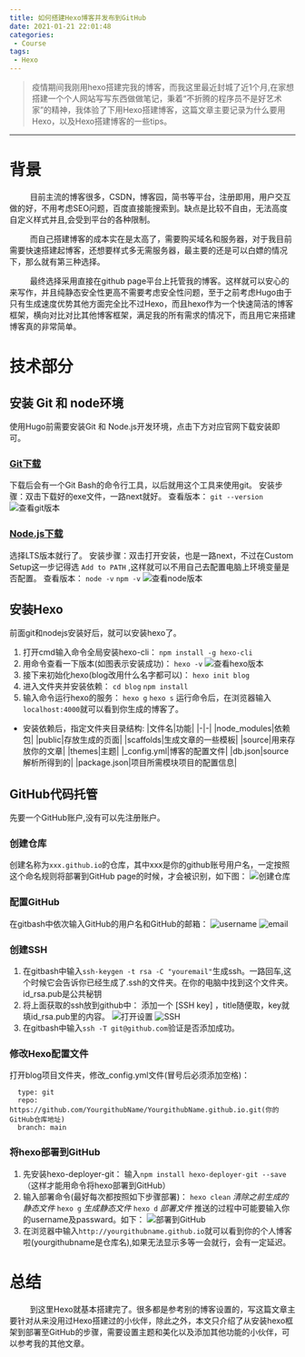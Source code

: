 ```yaml
---
title: 如何搭建Hexo博客并发布到GitHub
date: 2021-01-21 22:01:48
categories: 
 - Course
tags: 
 - Hexo
---
```


>疫情期间我刚用hexo搭建完我的博客，而我这里最近封城了近1个月,在家想搭建一个个人网站写写东西做做笔记，秉着“不折腾的程序员不是好艺术家”的精神，我体验了下用Hexo搭建博客，这篇文章主要记录为什么要用Hexo，以及Hexo搭建博客的一些tips。
<!-- more -->
---

# 背景
&emsp; &emsp; 目前主流的博客很多，CSDN，博客园，简书等平台，注册即用，用户交互做的好，不用考虑SEO问题，百度直接能搜索到。缺点是比较不自由，无法高度自定义样式并且,会受到平台的各种限制。

&emsp; &emsp; 而自己搭建博客的成本实在是太高了，需要购买域名和服务器，对于我目前需要快速搭建起博客，还想要样式多无需服务器，最主要的还是可以白嫖的情况下，那么就有第三种选择。

&emsp; &emsp; 最终选择采用直接在github page平台上托管我的博客。这样就可以安心的来写作，并且纯静态安全性更高不需要考虑安全性问题，至于之前考虑Hugo由于只有生成速度优势其他方面完全比不过Hexo，而且hexo作为一个快速简洁的博客框架，横向对比对比其他博客框架，满足我的所有需求的情况下，而且用它来搭建博客真的非常简单。
# 技术部分

## 安装 Git 和 node环境
使用Hugo前需要安装Git 和 Node.js开发环境，点击下方对应官网下载安装即可。
### [Git下载](https://git-scm.com/download/win)
下载后会有一个Git Bash的命令行工具，以后就用这个工具来使用git。
安装步骤：双击下载好的exe文件，一路next就好。
查看版本：
`git --version`
![查看git版本](https://cdn.jsdelivr.net/gh/HubCui/CDN@main/blog/posts/2021-01/gitversion.png "查看git版本")
### [Node.js下载](https://nodejs.org/en/download/)
选择LTS版本就行了。
安装步骤：双击打开安装，也是一路next，不过在Custom Setup这一步记得选 `Add to PATH` ,这样就可以不用自己去配置电脑上环境变量是否配置。
查看版本：
`node -v`
`npm -v`
![查看node版本](https://cdn.jsdelivr.net/gh/HubCui/CDN@main/blog/posts/2021-01/node-v.png "查看node版本")

## 安装Hexo
前面git和nodejs安装好后，就可以安装hexo了。
1. 打开cmd输入命令全局安装hexo-cli：
`npm install -g hexo-cli`
2. 用命令查看一下版本(如图表示安装成功)：
`hexo -v`
![查看hexo版本](https://cdn.jsdelivr.net/gh/HubCui/CDN@main/blog/posts/2021-01/hexo-v.png "查看hexo版本")
3. 接下来初始化hexo(blog改用什么名字都可以)：
`hexo init blog`
4. 进入文件夹并安装依赖：
`cd blog`
`npm install`
5. 输入命令运行hexo的服务：
`hexo g`
`hexo s`
运行命令后，在浏览器输入`localhost:4000`就可以看到你生成的博客了。
- 安装依赖后，指定文件夹目录结构:
|文件名|功能|
|-|-|
|node_modules|依赖包|
|public|存放生成的页面|
|scaffolds|生成文章的一些模板|
|source|用来存放你的文章|
|themes|主题|
|_config.yml|博客的配置文件|
|db.json|source解析所得到的|
|package.json|项目所需模块项目的配置信息|

## GitHub代码托管
先要一个GitHub账户,没有可以先注册账户。

### 创建仓库
创建名称为`xxx.github.io`的仓库，其中xxx是你的github账号用户名，一定按照这个命名规则将部署到GitHub page的时候，才会被识别，如下图：
![创建仓库](https://cdn.jsdelivr.net/gh/HubCui/CDN@main/blog/posts/2021-01/create-repo.png "创建仓库")

### 配置GitHub
在gitbash中依次输入GitHub的用户名和GitHub的邮箱：
![username](https://cdn.jsdelivr.net/gh/HubCui/CDN@main/blog/posts/2021-01/username.png "配置GitHub用户名")
![email](https://cdn.jsdelivr.net/gh/HubCui/CDN@main/blog/posts/2021-01/email.png "配置GitHub邮箱")

### 创建SSH
1. 在gitbash中输入`ssh-keygen -t rsa -C "youremail"`生成ssh。一路回车,这个时候它会告诉你已经生成了.ssh的文件夹。在你的电脑中找到这个文件夹。
id_rsa.pub是公共秘钥
2. 将上面获取的ssh放到github中：
添加一个 [SSH key] ，title随便取，key就填id_rsa.pub里的内容。
![打开设置](https://cdn.jsdelivr.net/gh/HubCui/CDN@main/blog/posts/2021-01/settings.png "打开settings")
![SSH](https://cdn.jsdelivr.net/gh/HubCui/CDN@main/blog/posts/2021-01/ssh-key.png "添加SSH key")
3. 在gitbash中输入`ssh -T git@github.com`验证是否添加成功。

### 修改Hexo配置文件
打开blog项目文件夹，修改_config.yml文件(冒号后必须添加空格)：
```deploy:
  type: git
  repo: https://github.com/YourgithubName/YourgithubName.github.io.git(你的GitHub仓库地址)
  branch: main
  ```

### 将hexo部署到GitHub
1. 先安装hexo-deployer-git：
输入`npm install hexo-deployer-git --save`（这样才能用命令将hexo部署到GitHub）
2. 输入部署命令(最好每次都按照如下步骤部署)：
`hexo clean` *清除之前生成的静态文件*
`hexo g` *生成静态文件*
`hexo d` *部署文件*
推送的过程中可能要输入你的username及passward。如下：
![部署到GitHub](https://cdn.jsdelivr.net/gh/HubCui/CDN@main/blog/posts/2021-01/deploy.png "部署到GitHub")
3. 在浏览器中输入`http://yourgithubname.github.io`就可以看到你的个人博客啦(yourgithubname是仓库名),如果无法显示多等一会就行，会有一定延迟。

# 总结
&emsp; &emsp; 到这里Hexo就基本搭建完了。很多都是参考别的博客设置的，写这篇文章主要针对从来没用过Hexo搭建过的小伙伴，除此之外，本文只介绍了从安装hexo框架到部署至GitHub的步骤，需要设置主题和美化以及添加其他功能的小伙伴，可以参考我的其他文章。